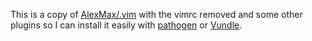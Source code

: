 This is a copy of [AlexMax/.vim](https://github.com/AlexMax/.vim) with the
vimrc removed and some other plugins so I can install it easily with
[pathogen](https://github.com/tpope/vim-pathogen) or
[Vundle](https://github.com/gmarik/Vundle.vim).
